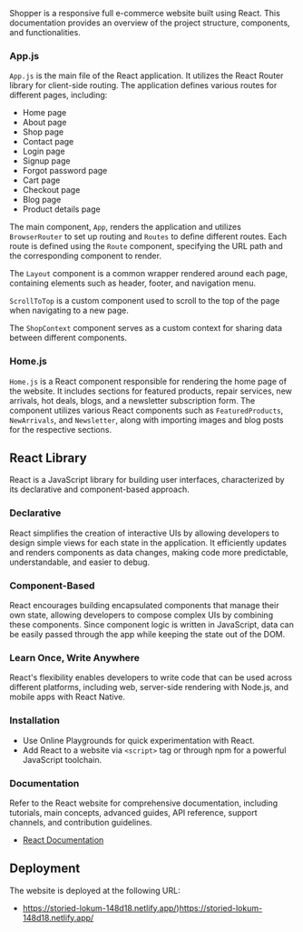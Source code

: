 Shopper is a responsive full e-commerce website built using React. This documentation provides an overview of the project structure, components, and functionalities.

### App.js

`App.js` is the main file of the React application. It utilizes the React Router library for client-side routing. The application defines various routes for different pages, including:

- Home page
- About page
- Shop page
- Contact page
- Login page
- Signup page
- Forgot password page
- Cart page
- Checkout page
- Blog page
- Product details page

The main component, `App`, renders the application and utilizes `BrowserRouter` to set up routing and `Routes` to define different routes. Each route is defined using the `Route` component, specifying the URL path and the corresponding component to render.

The `Layout` component is a common wrapper rendered around each page, containing elements such as header, footer, and navigation menu.

`ScrollToTop` is a custom component used to scroll to the top of the page when navigating to a new page.

The `ShopContext` component serves as a custom context for sharing data between different components.

### Home.js

`Home.js` is a React component responsible for rendering the home page of the website. It includes sections for featured products, repair services, new arrivals, hot deals, blogs, and a newsletter subscription form. The component utilizes various React components such as `FeaturedProducts`, `NewArrivals`, and `Newsletter`, along with importing images and blog posts for the respective sections.

## React Library

React is a JavaScript library for building user interfaces, characterized by its declarative and component-based approach.

### Declarative

React simplifies the creation of interactive UIs by allowing developers to design simple views for each state in the application. It efficiently updates and renders components as data changes, making code more predictable, understandable, and easier to debug.

### Component-Based

React encourages building encapsulated components that manage their own state, allowing developers to compose complex UIs by combining these components. Since component logic is written in JavaScript, data can be easily passed through the app while keeping the state out of the DOM.

### Learn Once, Write Anywhere

React's flexibility enables developers to write code that can be used across different platforms, including web, server-side rendering with Node.js, and mobile apps with React Native.


### Installation

- Use Online Playgrounds for quick experimentation with React.
- Add React to a website via `<script>` tag or through npm for a powerful JavaScript toolchain.

### Documentation

Refer to the React website for comprehensive documentation, including tutorials, main concepts, advanced guides, API reference, support channels, and contribution guidelines.

- [React Documentation](https://reactjs.org/docs/getting-started.html)


## Deployment

The website is deployed at the following URL:

- https://storied-lokum-148d18.netlify.app/)https://storied-lokum-148d18.netlify.app/


